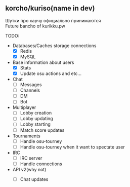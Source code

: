 korcho/kuriso(name in dev)
---
Шутки про харчу официально принимаются\
Future bancho of kurikku.pw

TODO:
- Databases/Caches storage connections
    * [x] Redis
    * [x] MySQL
- Base information about users
    * [x] Stats
    * [x] Update osu actions and etc...
- Chat
    * [ ] Messages
    * [ ] Channels
    * [ ] DM
    * [ ] Bot
- Multiplayer
    * [ ] Lobby creation
    * [ ] Lobby updating
    * [ ] Lobby starting
    * [ ] Match score updates
- Tournaments
    * [ ] Handle osu-tourney
    * [ ] Handle osu-tourney when it want to spectate user
- IRC
    * [ ] IRC server
    * [ ] Handle connections
- API v2(why not)
    * [ ] Chat updates 
    
